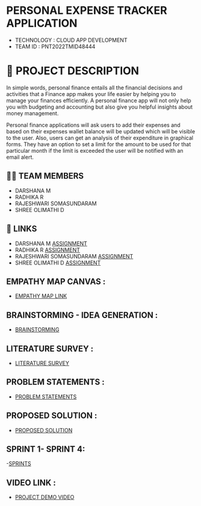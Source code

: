 #  PERSONAL EXPENSE TRACKER APPLICATION

- TECHNOLOGY : CLOUD APP DEVELOPMENT
- TEAM ID     : PNT2022TMID48444

# 📒 PROJECT DESCRIPTION

In simple words, personal finance entails all the financial decisions and activities that a Finance app makes your life easier by helping you to manage your finances efficiently. A personal finance app will not only help you with budgeting and accounting but also give you helpful insights about money management.

Personal finance applications will ask users to add their expenses and based on their expenses wallet balance will be updated which will be visible to the user.  Also, users can get an analysis of their expenditure in graphical forms. They have an option to set a limit for the amount to be used for that particular month if the limit is exceeded the user will be notified with an email alert.


## 🧑🏻‍ TEAM MEMBERS

- DARSHANA M   
- RADHIKA R
- RAJESHWARI SOMASUNDARAM
- SHREE OLIMATHI D


## 🔗 LINKS
- DARSHANA M               [ASSIGNMENT](https://github.com/IBM-EPBL/IBM-Project-15952-1659606299/tree/main/ASSIGNMENTS/Team_Leader) 
- RADHIKA R                [ASSIGNMENT](https://github.com/IBM-EPBL/IBM-Project-15952-1659606299/tree/main/ASSIGNMENTS/Team_Member%201)
- RAJESHWARI SOMASUNDARAM  [ASSIGNMENT](https://github.com/IBM-EPBL/IBM-Project-15952-1659606299/tree/main/ASSIGNMENTS/Team_Member%202)
- SHREE OLIMATHI D         [ASSIGNMENT](https://github.com/IBM-EPBL/IBM-Project-15952-1659606299/tree/main/ASSIGNMENTS/Team_Member%203)



## EMPATHY MAP CANVAS :

   - [EMPATHY MAP LINK](https://github.com/IBM-EPBL/IBM-Project-15952-1659606299/blob/main/Project%20Design%20%26%20Planning/Ideation_Phase/Empathy_Map.pdf)
   

## BRAINSTORMING - IDEA GENERATION :

   - [BRAINSTORMING](https://github.com/IBM-EPBL/IBM-Project-15952-1659606299/blob/main/Project%20Design%20%26%20Planning/Ideation_Phase/Brainstorming.pdf)



## LITERATURE SURVEY :

   - [LITERATURE SURVEY](https://github.com/IBM-EPBL/IBM-Project-15952-1659606299/blob/main/Project%20Design%20%26%20Planning/Ideation_Phase/LITERATURE%20SURVEY.pdf)


## PROBLEM STATEMENTS :

   - [PROBLEM STATEMENTS](https://github.com/IBM-EPBL/IBM-Project-15952-1659606299/blob/main/Project%20Design%20%26%20Planning/Ideation_Phase/Problem%20Statements.pdf)



## PROPOSED SOLUTION :

   - [PROPOSED SOLUTION](https://github.com/IBM-EPBL/IBM-Project-159521659606299/blob/main/Project%20Design%20%26%20Planning/Project%20Design%20Phase%201/Proposed%20Solution.pdf) 
   
   ## SPRINT 1- SPRINT 4:
   -[SPRINTS](https://github.com/IBM-EPBL/IBM-Project-15952-1659606299/tree/main/Project%20Development%20Phase)
 
 ## VIDEO LINK :
 - [PROJECT DEMO VIDEO](https://drive.google.com/file/d/1C_vCihD9L-bofFG-at4WqcTNM5wcFH9M/view?usp=sharing)
 
       
   

